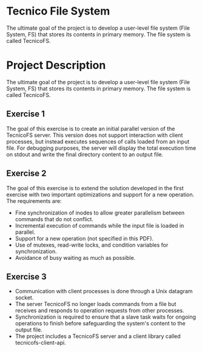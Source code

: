 # Tecnico File System

The ultimate goal of the project is to develop a user-level file system (File System, FS) that stores its contents in primary memory. The file system is called TecnicoFS.

# Project Description

The ultimate goal of the project is to develop a user-level file system (File System, FS) that stores its contents in primary memory. The file system is called TecnicoFS.

## Exercise 1

The goal of this exercise is to create an initial parallel version of the TecnicoFS server. This version does not support interaction with client processes, but instead executes sequences of calls loaded from an input file. For debugging purposes, the server will display the total execution time on stdout and write the final directory content to an output file.

## Exercise 2

The goal of this exercise is to extend the solution developed in the first exercise with two important optimizations and support for a new operation. The requirements are:

- Fine synchronization of inodes to allow greater parallelism between commands that do not conflict.
- Incremental execution of commands while the input file is loaded in parallel.
- Support for a new operation (not specified in this PDF).
- Use of mutexes, read-write locks, and condition variables for synchronization.
- Avoidance of busy waiting as much as possible.

## Exercise 3
- Communication with client processes is done through a Unix datagram socket.
- The server TecnicoFS no longer loads commands from a file but receives and responds to operation requests from other processes.
- Synchronization is required to ensure that a slave task waits for ongoing operations to finish before safeguarding the system's content to the output file.
- The project includes a TecnicoFS server and a client library called tecnicofs-client-api.
